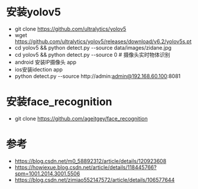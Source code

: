 # 安装yolov5

- git clone https://github.com/ultralytics/yolov5
- wget https://github.com/ultralytics/yolov5/releases/download/v6.2/yolov5s.pt
- cd yolov5 && python detect.py --source data/images/zidane.jpg
- cd yolov5 && python detect.py --source 0 # 摄像头实时物体识别
- android 安装IP摄像头 app
- ios安装idection app
- python detect.py --source http://admin:admin@192.168.60.100:8081

# 安装face_recognition

- git clone https://github.com/ageitgey/face_recognition

# 参考

- https://blog.csdn.net/m0_58892312/article/details/120923608
- https://howiexue.blog.csdn.net/article/details/118445766?spm=1001.2014.3001.5506
- https://blog.csdn.net/zimiao552147572/article/details/106577644